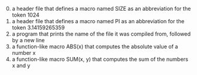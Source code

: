 0. a header file that defines a macro named SIZE as an abbreviation for the token 1024
1. a header file that defines a macro named PI as an abbreviation for the token 3.14159265359
2. a program that prints the name of the file it was compiled from, followed by a new line
3. a function-like macro ABS(x) that computes the absolute value of a number x
4. a function-like macro SUM(x, y) that computes the sum of the numbers x and y
